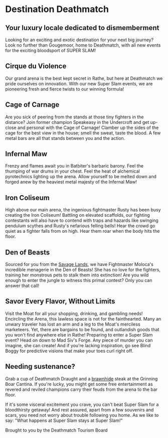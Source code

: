 # Destination Deathmatch

## Your luxury locale dedicated to dismemberment

Looking for an exciting and exotic destination for your next big journey? Look no further than Gougemoor, home to Deathmatch, with all new events for the exciting bloodsport of SUPER SLAM!

## Cirque du Violence
Our grand arena is the best kept secret in Rathe, but here at Deathmatch we pride ourselves on innovation. With our new Super Slam events, we are pioneering fresh and fierce twists to our winning formula!

## Cage of Carnage
Are you sick of peering from the stands at those tiny fighters in the distance? Join former champion Speakeasy in the Undercroft and get up-close and personal with the Cage of Carnage! Clamber up the sides of the cage for the best view in the house; smell the sweat, taste the blood. A few metal bars are all that stands between you and the action.

## Infernal Maw
Frenzy and flames await you in Batbiter's barbaric barony. Feel the thumping of war drums in your chest. Feel the heat of alchemical pyrotechnics lighting up the arena. Allow yourself to be melted down and forged anew by the heaviest metal majesty of the Infernal Maw!

## Iron Coliseum
High above our main arena, the ingenious fightmaster Rusty has been busy creating the Iron Coliseum! Battling on elevated scaffolds, our fighting contestants will also have to contend with traps and hazards like swinging pendulum scythes and Rusty's nefarious felling bells! Hear the crowd go quiet as a fighter falls from on high. Hear them roar when the body hits the floor.

## Den of Beasts
Sourced for you from the [Savage Lands](../savage-lands/savage-lands.md), we have Fightmaster Moloca's incredible menagerie in the Den of Beasts! She has no love for the fighters, training her monstrous pets to stalk them into extinction! Are you wild enough to enter the jungle to witness this primal contest? Only you can answer that call!

## Savor Every Flavor, Without Limits
Visit the Moat for all your shopping, drinking, and gambling needs! Encircling the Arena, this lawless space is not for the fainthearted. Many an unwary traveler has lost an arm and a leg to the Moat's merciless marketeers. Yet, there are bargains to be found, and outlandish goods that you won't find anywhere else in Rathe!
Preparing to enter a Super Slam event? Head on down to Mad Siv's Forge. Any piece of murder you can imagine, she can create! And if you're lacking inspiration, go see Blind Boggy for predictive visions that make your toes curl right off.

## Needing sustenance?
Grab a cup of Deathmatch Draught and a [brawnhide](../savage-lands/bestiary-of-scarborough.md#brawnhide) steak at the Grinning Boar Cantina. If you're lucky, you might get some free entertainment as revered and reviled champions carry their feuds from the arena to the bar floor.

If it's some visceral excitement you crave, you can't beat Super Slam for a bloodthirsty getaway! And rest assured, apart from a few souvenirs and scars, you need not worry about trouble following you home.
As we like to say: "What happens at Super Slam stays at Super Slam!"

Brought to you by the Deathmatch Tourism Board
